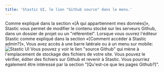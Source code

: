 ```yaml
---
title: 'Stastic UI, le lien "Github source" dans le menu.'
---
```

Comme expliqué dans la section «[À qui appartiennent mes données]», Stastic vous permet de modifier le contenu stocké sur les serveurs Github, dans un dossier de projet ou un "référentiel". Lorsque vous ouvrez l'éditeur Stastic comme expliqué dans la section «[Comment accéder à Stastic admin?]», Vous avez accès à une barre latérale ou à un menu sur mobile:![Stastic UI](https://www.stastic.net//assets/2019-08-03-775924.png) Vous pouvez y voir le lien "source Github" qui mène à l'emplacement de stockage des fichiers de votre site. Vous pouvez le vérifier, éditer des fichiers sur Github et revenir à Stastic. Vous pourriez également être intéressé par la section "[Qu'est-ce que les pages Github?]".
